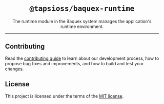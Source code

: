 <div align="center">

# `@tapsioss/baquex-runtime`

</div>

<div align="center">

The runtime module in the Baquex system manages the application's runtime
environment.

</div>

<hr />

## Contributing

Read the
[contributing guide](https://github.com/Tap30/baquex/blob/main/CONTRIBUTING.md)
to learn about our development process, how to propose bug fixes and
improvements, and how to build and test your changes.

## License

This project is licensed under the terms of the
[MIT license](https://github.com/Tap30/baquex/blob/main/LICENSE).
